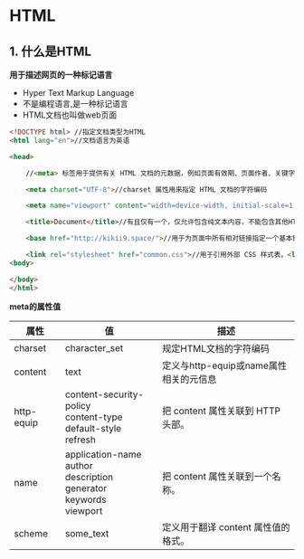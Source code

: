 # HTML

## 1. 什么是HTML

**用于描述网页的一种标记语言**

- Hyper Text Markup Language
- 不是编程语言,是一种标记语言
- HTML文档也叫做web页面

```html
<!DOCTYPE html> //指定文档类型为HTML
<html lang="en">//文档语言为英语

<head>

    //<meta> 标签用于提供有关 HTML 文档的元数据，例如页面有效期、页面作者、关键字列表、页面描述等信息。<meta> 标签定义的数据并不会显示在页面上，但却会被浏览器解析。

    <meta charset="UTF-8">//charset 属性用来指定 HTML 文档的字符编码

    <meta name="viewport" content="width=device-width, initial-scale=1.0">

    <title>Document</title>//有且仅有一个，仅允许包含纯文本内容，不能包含其他HTML标签

    <base href="http://kikii9.space/">//用于为页面中所有相对链接指定一个基本链接，当您设置了基本链接后，当前页面中的所有相对链接都会使用这个基本链接作为前缀

    <link rel="stylesheet" href="common.css">//用于引用外部 CSS 样式表，<link> 标签中包含两个主要的属性，分别是 rel 和 href。rel 属性用来指示引用文件的类型，href 属性用来设置外部文件的路径，可包含任意数量的<link>标签
<body>

</body>
</html>
```



 **meta的属性值**

| 属性       | 值                                                           | 描述                                   |
| ---------- | ------------------------------------------------------------ | -------------------------------------- |
| charset    | character_set                                                | 规定HTML文档的字符编码                 |
| content    | text                                                         | 定义与http-equip或name属性相关的元信息 |
| http-equip | content-security-policy <br />content-type<br /> default-style <br />refresh | 把 content 属性关联到 HTTP 头部。      |
| name       | application-name <br />author <br />description <br />generator<br /> keywords<br /> viewport | 把 content 属性关联到一个名称。        |
| scheme     | some_text                                                    | 定义用于翻译 content 属性值的格式。    |

